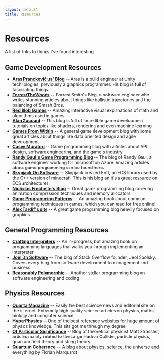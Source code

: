 ```yaml
---
layout: default
title: Resources
---
```


<h1 class="display-4">Resources</h1>

A list of links to things I've found interesting

## Game Development Resources

- **[Aras Pranckevičius' Blog](https://aras-p.info/blog/)** -- 
Aras is a build engineer at Unity technologies, previously a graphics programmer. His blog is full of fascinating things.
- **[ForrestTheWoods](https://www.forrestthewoods.com/blog/)** -- Forrest Smith's Blog, a software engineer who writes stunning articles about things like ballistic trajectories and the balancing of Smash Bros.
- **[Red Blob Games](https://www.redblobgames.com/)** -- Amazing interactive visual explanations of math and algorithms used in games
- **[Alan Zucconi](https://www.alanzucconi.com/)** -- This blog is full of incredible game development tutorials on topics like shaders, rendering and even machine learning
- **[Games From Within](http://gamesfromwithin.com/)** -- A general game development blog with some great articles about things like data oriented design and agile development
- **[Casey Muratori](https://caseymuratori.com/contents)** -- Game programming blog with articles about API design, software engineering, and the game's industry
- **[Randy Gaul's Game Programming Blog](https://www.randygaul.net/)** -- The blog of Randy Gaul, a software engineer working for microsoft on Azure. Amazing articles about game programming can be found here.
- **[Skypjack On Software](https://skypjack.github.io/)** -- Skypjack created Entt, an ECS library used by the C++ version of minecraft. This is his blog an it's a great resource on ECS architectures.
- **[Nicholas Frechette's Blog](http://nfrechette.github.io)** -- Great game programming blog covering animation compression techniques and memory allocators
- **[Game Programming Patterns](http://gameprogrammingpatterns.com/contents.html)** -- An amazing book about common programming techniques in games, which you can read for free online!
- **[Alex Tardif's site](http://alextardif.com/eden.html)** -- A great game programming blog heavily focused on graphics

## General Programming Resources

- **[Crafting Interpreters](http://craftinginterpreters.com/contents.html)** -- An in-progress, but amazing book on programming languages that walks you through implementing an interpreter
- **[Joel On Software](https://www.joelonsoftware.com/)** -- The blog of Stack Overflow founder, Jeol Spolsky. Covers everything from software development to management and business
- **[Reasonably Polymorphic](https://reasonablypolymorphic.com/blog/archives/)** -- Another stellar programming blog on software engineering and coding

## Physics Resources

- **[Quanta Magazine](https://www.quantamagazine.org/)** -- Easily the best science news and editorial site on the internet. Extremely high quality science articles on physics, maths, biology and computer science
- **[HyperPhysics](http://hyperphysics.phy-astr.gsu.edu/hbase/hframe.html)** -- One of the best reference websites for huge amount of physics knowledge. This site got me through my degree
- **[Of Particular Significance](https://profmattstrassler.com/)** -- Blog of theoretical physicist Matt Strassler, articles mainly related to the Large Hadron Collider, particle physics, quantum field theory and string theory.
- **[Quantum Coherence](https://coherence.wordpress.com/about/)** -- A blog about physics, science, the universe and everything by Florian Marquardt